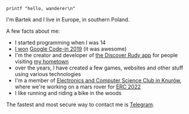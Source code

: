 `printf "hello, wanderer\n"`

I'm Bartek and I live in Europe, in southern Poland. 

A few facts about me:

- I started programming when I was 14
- [I won](https://opensource.googleblog.com/2020/02/announcing-our-google-code-in-2019.html) [Google Code-in 2019](https://codein.withgoogle.com/archive/) (it was awesome)
- I'm the creator and developer of [the Discover Rudy app](https://odkryjrudy.pl) for people visiting [my hometown](https://urodapodrozy.files.wordpress.com/2020/07/dsc_0802_edited-1.jpg)
- over the years, I have created a few games, websites and other stuff using various technologies
- I'm a member of [Electronics and Computer Science Club in Knurów](https://github.com/knei-knurow), where we're working on a mars rover for [ERC 2022](https://roverchallenge.eu/en/main-page)
- I like running and riding a bike in the woods

The fastest and most secure way to contact me is [Telegram](https://t.me/bartekpacia).

